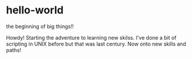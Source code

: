 # hello-world
the beginning of big things!!

Howdy!
Starting the adventure to learning new skilss.  I've done a bit of scripting in UNIX before but that was last century.  Now onto new skills and paths!

